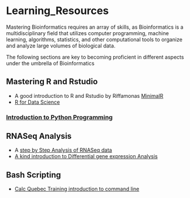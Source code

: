 # Learning_Resources  
Mastering Bioinformatics requires an array of skills, as Bioinformatics is a multidisciplinary field that utilizes computer programming, machine learning,  algorithms, statistics, and other computational tools to organize and analyze large volumes of biological data.  


The following sections are key to becoming proficient in different aspects under the umbrella of Bioinformatics  

## Mastering R and Rstudio  
- A good introduction to R and Rstudio by Riffamonas [MinimalR](https://riffomonas.org/minimalR/)
- [R for Data Science](https://r4ds.hadley.nz/)

### [Introduction to Python Programming](https://swcarpentry.github.io/python-novice-inflammation/)

  
## RNASeq Analysis
- A [step by Step Analysis of RNASeq data](https://github.com/CebolaLab/RNA-seq)
- [A kind introduction to Differential gene expression Analysis](https://ucdavis-bioinformatics-training.github.io/2022-April-GGI-DE-in-R/data_analysis/DE_Analysis_with_quizzes_fixed)

## Bash Scripting
- [Calc Quebec Training introduction to command line](https://swcarpentry.github.io/shell-novice/)
